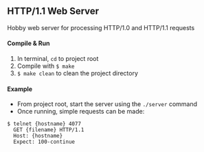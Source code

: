 ## HTTP/1.1 Web Server
Hobby web server for processing HTTP/1.0 and HTTP/1.1 requests

#### Compile & Run
1. In terminal, `cd` to project root
2. Compile with `$ make`
3. `$ make clean` to clean the project directory

#### Example
* From project root, start the server using the `./server` command
* Once running, simple requests can be made:
```
$ telnet {hostname} 4077
  GET {filename} HTTP/1.1
  Host: {hostname}
  Expect: 100-continue  
```
